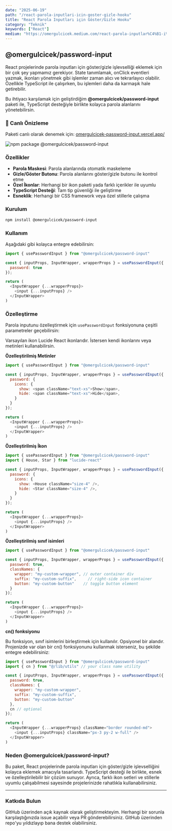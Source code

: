 ```yaml
---
date: "2025-06-19"
path: "/react-parola-inputlari-icin-goster-gizle-hooku"
title: "React Parola Inputları için Göster/Gizle Hooku"
category: "Teknik"
keywords: ["React"]
medium: "https://omergulcicek.medium.com/react-parola-inputlar%C4%B1-i%C3%A7in-g%C3%B6ster-gizle-hooku-1f0085624887"
---
```


## @omergulcicek/password-input

React projelerinde parola inputları için göster/gizle işlevselliği eklemek için bir çok şey yapmamız gerekiyor. State tanımlamak, onClick eventleri yazmak, ikonları yönetmek gibi işlemler zaman alıcı ve tekrarlayıcı olabilir. Özellikle TypeScript ile çalışırken, bu işlemleri daha da karmaşık hale getirebilir.

Bu ihtiyacı karşılamak için geliştirdiğim **@omergulcicek/password-input** paketi ile, TypeScript desteğiyle birlikte kolayca parola alanlarını yönetebilirsin.

### 🚀 Canlı Önizleme

Paketi canlı olarak denemek için: <a href="https://omergulcicek-password-input.vercel.app/" target="_blank" rel="noreferrer noopener">omergulcicek-password-input.vercel.app/</a>

![npm package @omergulcicek/password-input](/img/blog/2025-06-16/password-input.png)

### Özellikler

- **Parola Maskesi**: Parola alanlarında otomatik maskeleme
- **Gizle/Göster Butonu**: Parola alanlarını göster/gizle butonu ile kontrol etme
- **Özel İkonlar**: Herhangi bir ikon paketi yada farklı içerikler ile uyumlu
- **TypeScript Desteği**: Tam tip güvenliği ile geliştirme
- **Esneklik**: Herhangi bir CSS framework veya özel stillerle çalışma

### Kurulum
```bash
npm install @omergulcicek/password-input
```

### Kullanım

Aşağıdaki gibi kolayca entegre edebilirsin:

```javascript
import { usePasswordInput } from "@omergulcicek/password-input"

const { inputProps, InputWrapper, wrapperProps } = usePasswordInput({
  password: true
});

return (
  <InputWrapper {...wrapperProps}>
    <input {...inputProps} />
  </InputWrapper>
)
```

### Özelleştirme

Parola inputunu özelleştirmek için `usePasswordInput` fonksiyonuna çeşitli parametreler geçebilirsin:

Varsayılan ikon Lucide React ikonlarıdır. İstersen kendi ikonlarını veya metinleri kullanabilirsin.

**Özelleştirilmiş Metinler**

```javascript
import { usePasswordInput } from "@omergulcicek/password-input"

const { inputProps, InputWrapper, wrapperProps } = usePasswordInput({
  password: {
    icons: {
      show: <span className="text-xs">Show</span>,
      hide: <span className="text-xs">Hide</span>,
    }
  }
});

return (
  <InputWrapper {...wrapperProps}>
    <input {...inputProps} />
  </InputWrapper>
)
```

**Özelleştirilmiş İkon**

```javascript
import { usePasswordInput } from "@omergulcicek/password-input"
import { House, Star } from "lucide-react"

const { inputProps, InputWrapper, wrapperProps } = usePasswordInput({
  password: {
    icons: {
      show: <House className="size-4" />,
      hide: <Star className="size-4" />,
    }
  }
});

return (
  <InputWrapper {...wrapperProps}>
    <input {...inputProps} />
  </InputWrapper>
)
```

**Özelleştirilmiş sınıf isimleri**

```javascript
import { usePasswordInput } from "@omergulcicek/password-input"

const { inputProps, InputWrapper, wrapperProps } = usePasswordInput({
  password: true,
  classNames: {
    wrapper: "my-custom-wrapper", // outer container div
    suffix: "my-custom-suffix",     // right-side icon container
    button: "my-custom-button"    // toggle button element
  }
});

return (
  <InputWrapper {...wrapperProps}>
    <input {...inputProps} />
  </InputWrapper>
)
```

**cn() fonksiyonu**

Bu fonksiyon, sınıf isimlerini birleştirmek için kullanılır. Opsiyonel bir alandır. Projenizde var olan bir cn() fonksiyonunu kullanmak isterseniz, bu şekilde entegre edebilirsiniz:

```javascript
import { usePasswordInput } from "@omergulcicek/password-input"
import { cn } from "@/lib/utils" // your class name utility

const { inputProps, InputWrapper, wrapperProps } = usePasswordInput({
  password: true,
  classNames: {
    wrapper: "my-custom-wrapper",
    suffix: "my-custom-suffix", 
    button: "my-custom-button"
  },
  cn // optional
});

return (
  <InputWrapper {...wrapperProps} className="border rounded-md">
    <input {...inputProps} className="px-3 py-2 w-full" />
  </InputWrapper>
)
```

### Neden @omergulcicek/password-input?

Bu paket, React projelerinde parola inputları için göster/gizle işlevselliğini kolayca eklemek amacıyla tasarlandı. TypeScript desteği ile birlikte, esnek ve özelleştirilebilir bir çözüm sunuyor. Ayrıca, farklı ikon setleri ve stillerle uyumlu çalışabilmesi sayesinde projelerinizde rahatlıkla kullanabilirsiniz.

***

### Katkıda Bulun

GitHub üzerinden açık kaynak olarak geliştirmekteyim. Herhangi bir sorunla karşılaştığınızda issue açabilir veya PR gönderebilirsiniz. GitHub üzerinden repo'yu yıldızlayıp bana destek olabilirsiniz.